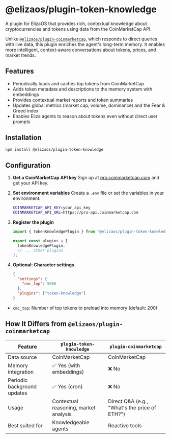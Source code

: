 # @elizaos/plugin-token-knowledge

A plugin for ElizaOS that provides rich, contextual knowledge about cryptocurrencies and tokens using data from the CoinMarketCap API.

Unlike [`@elizaos/plugin-coinmarketcap`](https://github.com/elizaos-plugins/plugin-coinmarketcap), which responds to direct queries with live data, this plugin enriches the agent's long-term memory. It enables more intelligent, context-aware conversations about tokens, prices, and market trends.

## Features

* Periodically loads and caches top tokens from CoinMarketCap
* Adds token metadata and descriptions to the memory system with embeddings
* Provides contextual market reports and token summaries
* Updates global metrics (market cap, volume, dominance) and the Fear & Greed index
* Enables Eliza agents to reason about tokens even without direct user prompts

## Installation

```bash
npm install @elizaos/plugin-token-knowledge
```

## Configuration

1. **Get a CoinMarketCap API key**
   Sign up at [pro.coinmarketcap.com](https://pro.coinmarketcap.com) and get your API key.

2. **Set environment variables**
   Create a `.env` file or set the variables in your environment:

   ```bash
   COINMARKETCAP_API_KEY=your_api_key
   COINMARKETCAP_API_URL=https://pro-api.coinmarketcap.com
   ```

3. **Register the plugin**

   ```ts
   import { tokenKnowledgePlugin } from "@elizaos/plugin-token-knowledge";

   export const plugins = [
     tokenKnowledgePlugin,
     // ... other plugins
   ];
   ```

4. **Optional: Character settings**

   ```json
   {
     "settings": {
       "cmc_top": 5000
     },
     "plugins": ["token-knowledge"]
   }
   ```

  * `cmc_top`: Number of top tokens to preload into memory (default: 200)

## How It Differs from `@elizaos/plugin-coinmarketcap`

| Feature                     | `plugin-token-knowledge`              | `plugin-coinmarketcap`                         |
| --------------------------- |---------------------------------------| ---------------------------------------------- |
| Data source                 | CoinMarketCap                         | CoinMarketCap                                  |
| Memory integration          | ✅ Yes (with embeddings)               | ❌ No                                           |
| Periodic background updates | ✅ Yes (cron)                          | ❌ No                                           |
| Usage                       | Contextual reasoning, market analysis | Direct Q\&A (e.g., "What's the price of ETH?") |
| Best suited for             | Knowledgeable agents                  | Reactive tools                                 |
